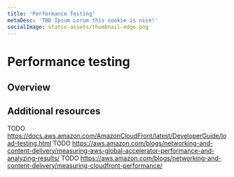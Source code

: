 ```yaml
---
title: 'Performance Testing'
metaDesc: 'TBD Ipsum Lorum this cookie is nice!'
socialImage: static-assets/thumbnail-edge.png
---
```

# Performance testing

## Overview

## Additional resources
TODO https://docs.aws.amazon.com/AmazonCloudFront/latest/DeveloperGuide/load-testing.html
TODO https://aws.amazon.com/blogs/networking-and-content-delivery/measuring-aws-global-accelerator-performance-and-analyzing-results/
TODO https://aws.amazon.com/blogs/networking-and-content-delivery/measuring-cloudfront-performance/

